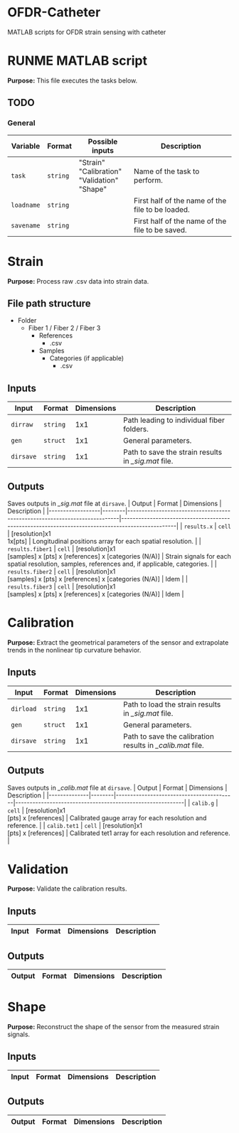 # OFDR-Catheter
MATLAB scripts for OFDR strain sensing with catheter


# RUNME MATLAB script
**Purpose:** This file executes the tasks below. 

## TODO
### General
| Variable   | Format   | Possible inputs                                         | Description                                      |
|------------|----------|---------------------------------------------------------|--------------------------------------------------|
| `task`     | `string` | "Strain" <br>"Calibration" <br>"Validation" <br>"Shape" | Name of the task to perform.                     |
| `loadname` | `string` |                                                         | First half of the name of the file to be loaded. |
| `savename` | `string` |                                                         | First half of the name of the file to be saved.  |


# Strain
**Purpose:** Process raw .csv data into strain data.

## File path structure
- Folder
  - Fiber 1 / Fiber 2 / Fiber 3
    - References
      - .csv 
    - Samples
      - Categories (if applicable)
        - .csv   

## Inputs
| Input     | Format   | Dimensions | Description                                         |
|-----------|----------|------------|-----------------------------------------------------|
| `dirraw`  | `string` | 1x1        | Path leading to individual fiber folders.           |
| `gen`     | `struct` | 1x1        | General parameters.                                 |
| `dirsave` | `string` | 1x1        | Path to save the strain results in *_sig.mat* file. |

## Outputs
Saves outputs in *_sig.mat* file at `dirsave`.
| Output           | Format | Dimensions                                                                | Description                                                                                     |
|------------------|--------|---------------------------------------------------------------------------|-------------------------------------------------------------------------------------------------|
| `results.x`      | `cell` | [resolution]x1 <br> 1x[pts]                                               | Longitudinal positions array for each spatial resolution.                                       |
| `results.fiber1` | `cell` | [resolution]x1 <br> [samples] x [pts] x [references] x [categories (N/A)] | Strain signals for each spatial resolution, samples, references and, if applicable, categories. |
| `results.fiber2` | `cell` | [resolution]x1 <br> [samples] x [pts] x [references] x [categories (N/A)] | Idem                                                                                            |
| `results.fiber3` | `cell` | [resolution]x1 <br> [samples] x [pts] x [references] x [categories (N/A)] | Idem                                                                                            |


# Calibration
**Purpose:** Extract the geometrical parameters of the sensor and extrapolate trends in the nonlinear tip curvature behavior.

## Inputs
| Input     | Format   | Dimensions | Description                                                |
|-----------|----------|------------|------------------------------------------------------------|
| `dirload` | `string` | 1x1        | Path to load the strain results in *_sig.mat* file.        |
| `gen`     | `struct` | 1x1        | General parameters.                                        |
| `dirsave` | `string` | 1x1        | Path to save the calibration results in *_calib.mat* file. |


## Outputs
Saves outputs in *_calib.mat* file at `dirsave`.
| Output       | Format | Dimensions                               | Description                                               |
|--------------|--------|------------------------------------------|-----------------------------------------------------------|
| `calib.g`    | `cell` | [resolution]x1 <br> [pts] x [references] | Calibrated gauge array for each resolution and reference. |
| `calib.tet1` | `cell` | [resolution]x1 <br> [pts] x [references] | Calibrated tet1 array for each resolution and reference.  |


# Validation
**Purpose:** Validate the calibration results.

## Inputs
| Input | Format | Dimensions | Description |
|-------|--------|------------|-------------|

## Outputs
| Output | Format | Dimensions | Description |
|--------|--------|------------|-------------|


# Shape
**Purpose:** Reconstruct the shape of the sensor from the measured strain signals.

## Inputs
| Input | Format | Dimensions | Description |
|-------|--------|------------|-------------|

## Outputs
| Output | Format | Dimensions | Description |
|--------|--------|------------|-------------|
